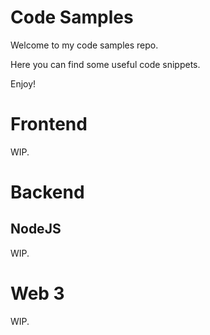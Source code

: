 # Code Samples

Welcome to my code samples repo.

Here you can find some useful code snippets.

Enjoy!

# Frontend
WIP.

# Backend
## NodeJS
WIP.

# Web 3
WIP.

